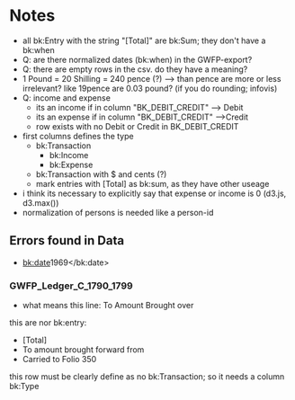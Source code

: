# Notes

* all bk:Entry with the string "[Total]" are bk:Sum; they don't have a bk:when
* Q: are there normalized dates (bk:when) in the GWFP-export?
* Q: there are empty rows in the csv. do they have a meaning?
* 1 Pound = 20 Shilling = 240 pence (?)  --> than pence are more or less irrelevant? like 19pence are 0.03 pound? (if you do rounding; infovis)
* Q: income and expense
  * its an income if in column "BK_DEBIT_CREDIT"  --> Debit
  * its an expense if in column "BK_DEBIT_CREDIT"  -->Credit
  * row exists with no Debit or Credit in BK_DEBIT_CREDIT
* first columns defines the type
  * bk:Transaction
    * bk:Income
    * bk:Expense
  * bk:Transaction with $ and cents (?)
  * mark entries with [Total] as bk:sum, as they have other useage
* i think its necessary to explicitly say that expense or income is 0 (d3.js, d3.max())
* normalization of persons is needed like a person-id 

## Errors found in Data

*  <bk:date>1969</bk:date>



### GWFP_Ledger_C_1790_1799

* what means this line: 
  To Amount Brought over



this are nor bk:entry: 

* [Total]
* To amount brought forward from
* Carried to Folio 350

this row must be clearly define as no bk:Transaction; so it needs a column bk:Type